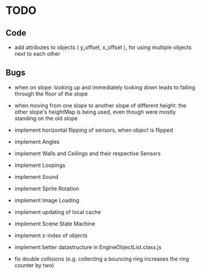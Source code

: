 # TODO

## Code
* add attributes to objects ( y_offset, x_offset ), for using multiple objects next to each other

## Bugs

* when on slope: looking up and immediately looking down leads to falling through the floor of the slope
* when moving from one slope to another slope of different height: the other slope's heightMap is being used, even though were mostly standing on the old slope

* implement horizontal flipping of sensors, when object is flipped
* implement Angles
* implement Walls and Ceilings and their respective Sensors
* implement Loopings
* implement Sound
* implement Sprite Rotation
* implement Image Loading
* implement updating of local cache
* implement Scene State Machine
* implement z-index of objects
* implement better datastructure in EngineObjectList.class.js
* fix double collisions (e.g. collecting a bouncing ring increases the ring counter by two)